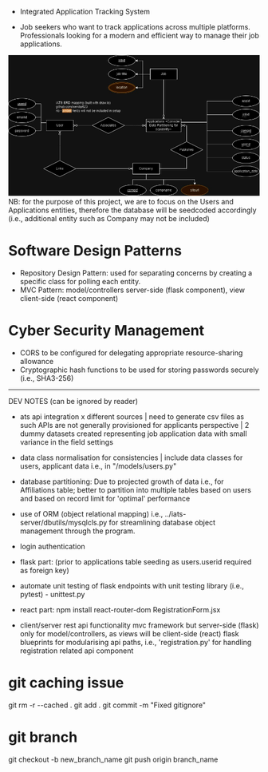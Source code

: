 + Integrated Application Tracking System

+ Job seekers who want to track applications across multiple platforms. Professionals looking for a modern and efficient way to manage their job applications. 


![Alt text](iATS%20erd.jpg)
NB: for the purpose of this project, we are to focus on the Users and Applications entities, therefore the database will be seedcoded accordingly (i.e., additional entity such as Company may not be included)

# Software Design Patterns
- Repository Design Pattern: used for separating concerns by creating a specific class for polling each entity.
- MVC Pattern: model/controllers server-side (flask component), view client-side (react component)

# Cyber Security Management
- CORS to be configured for delegating appropriate resource-sharing allowance
- Cryptographic hash functions to be used for storing passwords securely (i.e., SHA3-256)

-----------------------------------------

DEV NOTES (can be ignored by reader)

- ats api integration x different sources | need to generate csv files as such APIs are not generally provisioned for applicants perspective | 2 dummy datasets created representing job application data with small variance in the field settings

- data class normalisation for consistencies | include data classes for users, applicant data
i.e., in "/models/users.py"

- database partitioning: 
Due to projected growth of data i.e., for Affiliations table; better to partition into multiple tables based on users and based on record limit for 'optimal' performance

- use of ORM (object relational mapping) i.e., ../iats-server/dbutils/mysqlcls.py for streamlining database object management through the program.

- login authentication 
+ flask part:
(prior to applications table seeding as users.userid required as foreign key)
- automate unit testing of flask endpoints with unit testing library (i.e., pytest) - unittest.py

+ react part:
npm install react-router-dom
RegistrationForm.jsx 

- client/server rest api functionality
mvc framework but server-side (flask) only for model/controllers, as views will be client-side (react)
flask blueprints for modularising api paths, i.e., 'registration.py' for handling registration related api component

# git caching issue
git rm -r --cached .
git add .
git commit -m "Fixed gitignore"

# git branch
git checkout -b new_branch_name
git push origin branch_name
